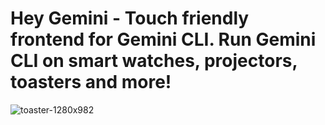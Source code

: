 # Hey Gemini - Touch friendly frontend for Gemini CLI. Run Gemini CLI on smart watches, projectors, toasters and more!
![toaster-1280x982](https://github.com/user-attachments/assets/ac774157-884e-4a24-b27f-71d10ee261e1)

